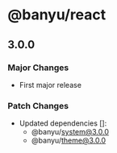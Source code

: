 # @banyu/react

## 3.0.0

### Major Changes

- First major release

### Patch Changes

- Updated dependencies []:
  - @banyu/system@3.0.0
  - @banyu/theme@3.0.0
